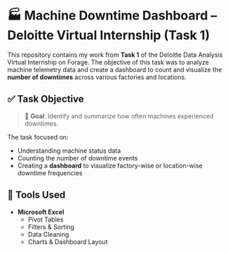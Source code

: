 # 🏭 Machine Downtime Dashboard – Deloitte Virtual Internship (Task 1)

This repository contains my work from **Task 1** of the Deloitte Data Analysis Virtual Internship on Forage. The objective of this task was to analyze machine telemetry data and create a dashboard to count and visualize the **number of downtimes** across various factories and locations.

## ✅ Task Objective

> 📌 **Goal**: Identify and summarize how often machines experienced downtimes.

The task focused on:
- Understanding machine status data
- Counting the number of downtime events
- Creating a **dashboard** to visualize factory-wise or location-wise downtime frequencies

## 🧰 Tools Used
- **Microsoft Excel**
  - Pivot Tables
  - Filters & Sorting
  - Data Cleaning
  - Charts & Dashboard Layout


